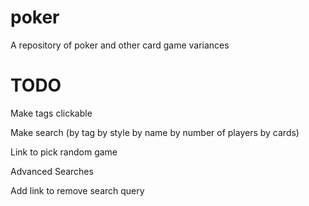 poker
=====

A repository of poker and other card game variances


TODO
========
Make tags clickable

Make search (by tag
							by style
							by name
							by number of players
							by cards)
							
Link to pick random game

Advanced Searches

Add link to remove search query